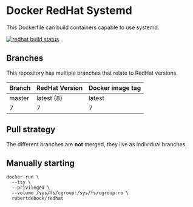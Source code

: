 Docker RedHat Systemd
=====================

This Dockerfile can build containers capable to use systemd.

[![redhat build status](https://img.shields.io/docker/cloud/build/robertdebock/redhat.svg)](https://hub.docker.com/repository/docker/robertdebock/redhat)

Branches
--------

This repository has multiple branches that relate to RedHat versions.

|Branch |RedHat Version|Docker image tag|
|-------|--------------|----------------|
|master |latest (8)    |latest          |
|7      |7             |7               |

Pull strategy
-------------

The different branches are **not** merged, they live as individual branches.

Manually starting
-----------------

```
docker run \
  --tty \
  --privileged \
  --volume /sys/fs/cgroup:/sys/fs/cgroup:ro \
  robertdebock/redhat
```

